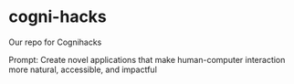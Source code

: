 # cogni-hacks
Our repo for Cognihacks


Prompt: Create novel applications that make human-computer interaction more natural, accessible, and impactful
